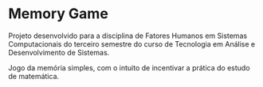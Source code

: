 <h1>Memory Game</h1>
<p>Projeto desenvolvido para a disciplina de Fatores Humanos em Sistemas Computacionais do terceiro semestre do curso de Tecnologia em Análise e Desenvolvimento de Sistemas. </p>
<p>Jogo da memória simples, com o intuito de incentivar a prática do estudo de matemática.</p>
